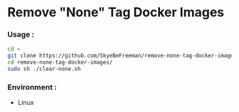 # Remove "None" Tag Docker Images

### Usage :
```bash
cd ~
git clone https://github.com/SkyeBeFreeman/remove-none-tag-docker-images.git
cd remove-none-tag-docker-images/
sudo sh ./clear-none.sh
```

### Environment :

- Linux
